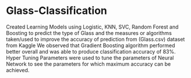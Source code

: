 # Glass-Classification
Created Learning Models using Logistic, KNN, SVC, Random Forest and Boosting to predict the type of Glass and the measures or algorithms taken/used to improve the accuracy of prediction from (Glass.csv) dataset from Kaggle
We observed that Gradient Boosting algorithm performed better overall and was able to produce classification accuracy of 83%.
Hyper Tuning Parameters were used to tune the parameters of Neural Network to see the parameters for which maximum accuracy can be achieved.
